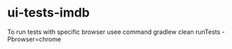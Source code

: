 # ui-tests-imdb

To run tests with specific browser usee command
gradlew clean runTests -Pbrowser=chrome
